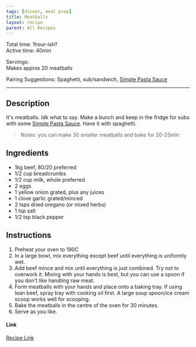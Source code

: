 ```yaml
---
tags: [dinner, meal prep]
title: Meatballs
layout: recipe
parent: All Recipes
---
```

Total time: 1hour-ish?  
Active time: 40min  
  
Servings:  
Makes approx 20 meatballs  
  
Pairing Suggestions: Spaghetti, sub/sandwich, [Simple Pasta Sauce](./Simple%20Pasta%20Sauce.md)  

---  
## Description  
It's meatballs. Idk what to say. Make a bunch and keep in the fridge for subs with some [Simple Pasta Sauce](./Simple%20Pasta%20Sauce.md). Have it with spaghetti.   

>Notes: you can make 30 smaller meatballs and bake for 20-25min  

## Ingredients  
   
- 1kg beef, 80/20 preferred   
- 1/2 cup breadcrumbs  
- 1/2 cup milk, whole preferred   
- 2 eggs  
- 1 yellow onion grated, plus any juices  
- 1 clove garlic grated/minced  
- 2 tsps dried oregano (or mixed herbs)  
- 1 tsp salt  
- 1/2 tsp black pepper  
  
  
## Instructions   
1. Preheat your oven to 190C  
2. In a large bowl, mix everything except beef until everything is uniformly wet.  
3. Add beef mince and mix until everything is just combined. Try not to overwork it. Mixing with your hands is best, but you can use a spoon if you don't like handling raw meat.  
4. Form meatballs with your hands and place onto a baking tray. If using lean beef, spray tray with cooking oil first. A large soup spoon/ice cream scoop works well for scooping.  
5. Bake the meatballs in the centre of the oven for 30 minutes.  
6. Serve as you like.   
  
#### Link  
[Recipe Link](https://www.bowlofdelicious.com/baked-meatballs/)
